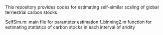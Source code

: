 This repository provides codes for estimating self-similar scaling of global terriestrial carbon stocks

SelfSim.m: main file for parameter estimation
f_binning2.m function for estimating statistics of carbon stocks in each interval of aridity
